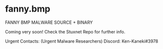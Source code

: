 # fanny.bmp
FANNY BMP MALWARE SOURCE + BINARY 

Coming very soon! Check the Stuxnet Repo for further info. 





























Urgent Contacts: (Urgent Malware Researchers)
Discord: Ken-Kaneki#3978
